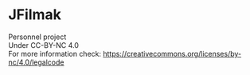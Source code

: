 # JFilmak
Personnel project  
Under CC-BY-NC 4.0  
For more information check: https://creativecommons.org/licenses/by-nc/4.0/legalcode
